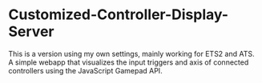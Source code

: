 # Customized-Controller-Display-Server
This is a version using my own settings, mainly working for ETS2 and ATS. A simple webapp that visualizes the input triggers and axis of connected controllers using the JavaScript Gamepad API.
